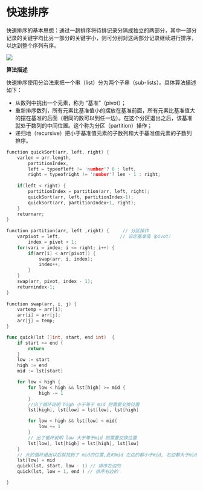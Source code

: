 # 快速排序

快速排序的基本思想：通过一趟排序将待排记录分隔成独立的两部分，其中一部分记录的关键字均比另一部分的关键字小，则可分别对这两部分记录继续进行排序，以达到整个序列有序。

![](https://images2017.cnblogs.com/blog/849589/201710/849589-20171015230936371-1413523412.gif)

**算法描述**

快速排序使用分治法来把一个串（list）分为两个子串（sub-lists）。具体算法描述如下：

- 从数列中挑出一个元素，称为 “基准”（pivot）；
- 重新排序数列，所有元素比基准值小的摆放在基准前面，所有元素比基准值大的摆在基准的后面（相同的数可以到任一边）。在这个分区退出之后，该基准就处于数列的中间位置。这个称为分区（partition）操作；
- 递归地（recursive）把小于基准值元素的子数列和大于基准值元素的子数列排序。

```c
function quickSort(arr, left, right) {
    varlen = arr.length,
        partitionIndex,
        left = typeofleft != 'number'? 0 : left,
        right = typeofright != 'number'? len - 1 : right;
 
    if(left < right) {
        partitionIndex = partition(arr, left, right);
        quickSort(arr, left, partitionIndex-1);
        quickSort(arr, partitionIndex+1, right);
    }
    returnarr;
}
 
function partition(arr, left ,right) {     // 分区操作
    varpivot = left,                      // 设定基准值（pivot）
        index = pivot + 1;
    for(vari = index; i <= right; i++) {
        if(arr[i] < arr[pivot]) {
            swap(arr, i, index);
            index++;
        }       
    }
    swap(arr, pivot, index - 1);
    returnindex-1;
}
 
function swap(arr, i, j) {
    vartemp = arr[i];
    arr[i] = arr[j];
    arr[j] = temp;
}
```

```go
func quick(lst []int, start, end int)  {
	if start >= end {
		return
	}
	low := start
	high := end
	mid := lst[start]

	for low < high {
		for low < high && lst[high] >= mid {
			high -= 1
		}
		//出了循环说明 high 小于等于 mid 则需要交换位置
		lst[high], lst[low] = lst[low], lst[high]

		for low < high && lst[low] < mid{
			low += 1
		}
		// 出了循环说明 low 大于等于mid 则需要交换位置
		lst[low], lst[high] = lst[high], lst[low]
	}
	// 大的循环退出以后就找到了 mid的位置,此时mid 左边的都小于mid, 右边都大于mid,以 mid 为界限再排序左右两边
	lst[low] = mid
	quick(lst, start, low - 1) // 排序左边的
	quick(lst, low + 1, end ) // 排序右边的

}
```